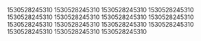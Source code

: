 1530528245310
1530528245310
1530528245310
1530528245310
1530528245310
1530528245310
1530528245310
1530528245310
1530528245310
1530528245310
1530528245310
1530528245310
1530528245310
1530528245310
1530528245310